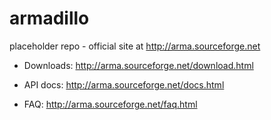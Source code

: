# armadillo
placeholder repo - official site at http://arma.sourceforge.net

* Downloads: http://arma.sourceforge.net/download.html

* API docs:  http://arma.sourceforge.net/docs.html

* FAQ:  http://arma.sourceforge.net/faq.html

